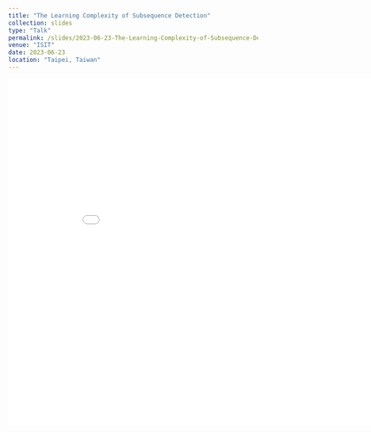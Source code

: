 ```yaml
---
title: "The Learning Complexity of Subsequence Detection"
collection: slides
type: "Talk"
permalink: /slides/2023-06-23-The-Learning-Complexity-of-Subsequence-Detection
venue: "ISIT"
date: 2023-06-23
location: "Taipei, Taiwan"
---
```


<embed src="{{ site.baseurl }}/files/subsequence_slides.pdf" width="900" height="700" type='application/pdf'>

